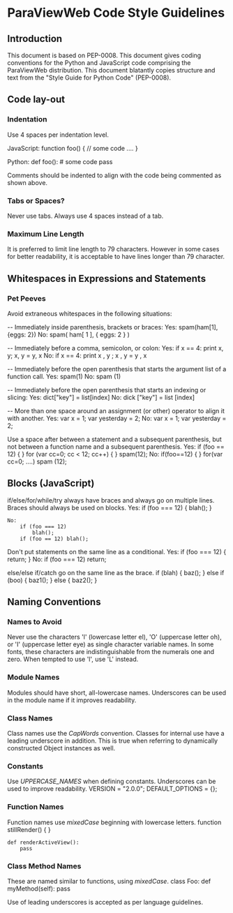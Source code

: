 # ParaViewWeb Code Style Guidelines


## Introduction

This document is based on PEP-0008. This document gives coding conventions for
the Python and JavaScript code comprising the ParaViewWeb distribution. This
document blatantly copies structure and text from the "Style Guide for Python
Code" (PEP-0008).

## Code lay-out

### Indentation

Use 4 spaces per indentation level.

JavaScript:
    function foo() {
        // some code
        ....
    }

Python:
    def foo():
        # some code
        pass

Comments should be indented to align with the code being commented as shown
above.

### Tabs or Spaces?

Never use tabs. Always use 4 spaces instead of a tab.

### Maximum Line Length

It is preferred to limit line length to 79 characters. However in some cases for
better readability, it is acceptable to have lines longer than 79 character.

## Whitespaces in Expressions and Statements

### Pet Peeves

Avoid extraneous whitespaces in the following situations:

-- Immediately inside parenthesis, brackets or braces:
    Yes: spam(ham[1], {eggs: 2})
    No:  spam( ham[ 1 ], { eggs: 2 } )

-- Immediately before a comma, semicolon, or colon:
    Yes: if x == 4: print x, y; x, y = y, x
    No:  if x == 4: print x , y ; x , y = y , x

-- Immediately before the open parenthesis that starts the argument list of a
function call.
    Yes: spam(1)
    No:  spam (1)

-- Immediately before the open parenthesis that starts an indexing or slicing:
    Yes: dict["key"] = list[index]
    No:  dick ["key"] = list [index]

-- More than one space around an assignment (or other) operator to align it with
another.
    Yes:
        var x = 1;
        var yesterday = 2;
    No:
        var x         = 1;
        var yesterday = 2;


Use a space after between a statement and a subsequent parenthesis, but not
between a function name and a subsequent parenthesis.
    Yes:
        if (foo == 12) { }
        for (var cc=0; cc < 12; cc++) { }
        spam(12);
    No:
        if(foo==12) { }
        for(var cc=0; ....)
        spam (12);
        
## Blocks (JavaScript)

if/else/for/while/try always have braces and always go on
multiple lines. Braces should always be used on blocks.
    Yes:
        if (foo === 12) {
            blah();
        }

    No:
        if (foo === 12)
            blah();
        if (foo == 12) blah();


Don't put statements on the same line as a conditional.
    Yes:
        if (foo === 12) {
            return;
        }
    No:
        if (foo === 12) return;

else/else if/catch go on the same line as the brace.
    if (blah) {
        baz();
    } else if (boo) {
        baz1();
    } else {
        baz2();
    }

## Naming Conventions

### Names to Avoid

Never use the characters 'l' (lowercase letter el), 'O' (uppercase letter oh),
or 'I' (uppercase letter eye) as single character variable names.
In some fonts, these characters are indistinguishable from the numerals one and
zero. When tempted to use 'l', use 'L' instead.

### Module Names

Modules should have short, all-lowercase names. Underscores can be used in the
module name if it improves readability.

### Class Names

Class names use the _CapWords_ convention. Classes for
internal use have a leading underscore in addition. This is true when referring
to dynamically constructed Object instances as well.

### Constants

Use _UPPERCASE\_NAMES_ when defining constants. Underscores can be used to improve
readability.
    VERSION = "2.0.0";
    DEFAULT_OPTIONS = {};

### Function Names

Function names use _mixedCase_ beginning with lowercase letters.
    function stillRender() {
    }

    def renderActiveView():
        pass


### Class Method Names

These are named similar to functions, using _mixedCase_.
    class Foo:
        def myMethod(self):
            pass

Use of leading underscores is accepted as per language guidelines.
